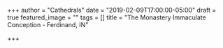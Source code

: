 +++
author = "Cathedrals"
date = "2019-02-09T17:00:00-05:00"
draft = true
featured_image = ""
tags = []
title = "The Monastery Immaculate Conception - Ferdinand, IN"

+++
